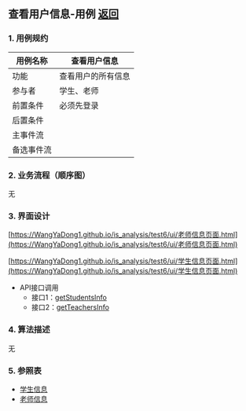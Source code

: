 ## 查看用户信息-用例 [返回](../README.md)

### 1. 用例规约

用例名称 | 查看用户信息
---|---
功能 | 查看用户的所有信息
参与者 | 学生、老师
前置条件 | 必须先登录
后置条件 | 
主事件流 | 
备选事件流 | 

### 2. 业务流程（顺序图）
无

### 3. 界面设计

[https://WangYaDong1.github.io/is_analysis/test6/ui/老师信息页面.html](https://WangYaDong1.github.io/is_analysis/test6/ui/老师信息页面.html)

[https://WangYaDong1.github.io/is_analysis/test6/ui/学生信息页面.html](https://WangYaDong1.github.io/is_analysis/test6/ui/学生信息页面.html)

- API接口调用
    - 接口1：[getStudentsInfo](../接口/getStudentInfo.md)
    - 接口2：[getTeachersInfo](../接口/getTeacherInfo.md)

### 4. 算法描述
无


### 5. 参照表
- [学生信息](../数据库设计.md)
- [老师信息](../数据库设计.md)
